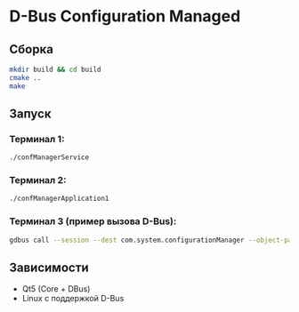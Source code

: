 
# D-Bus Configuration Managed

## Сборка

```bash
mkdir build && cd build
cmake ..
make
```

## Запуск

### Терминал 1:
```bash
./confManagerService
```

### Терминал 2:
```bash
./confManagerApplication1
```

### Терминал 3 (пример вызова D-Bus):
```bash
gdbus call --session --dest com.system.configurationManager --object-path /com/system/configurationManager/Application/confManagerApplication1 --method com.system.configurationManager.Application.Configuration.ChangeConfiguration "TimeoutPhrase" "'Please stop me'"
```

## Зависимости

- Qt5 (Core + DBus)
- Linux с поддержкой D-Bus
